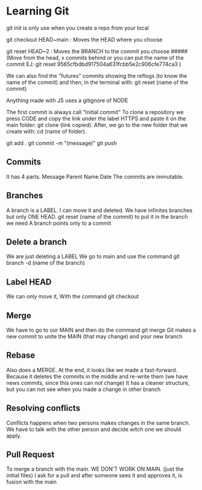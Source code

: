 # Learning Git

git init is only use when you create a repo from your local

git checkout HEAD~main : Moves the HEAD where you choose

git reset HEAD~2 : Moves the BRANCH to the commit you choose ##### (Move from the head, x commits behind or you can put the name of the commit EJ: git reset 9565cfbdbd917504a631fcbb5e2c906cfe774ca3 )

We can also find the "futures" commits showing the reflogs (to know the name of the commit) and then, in the terminal with: git reset (name of the commit)

Anything made with JS uses a gitignore of NODE

The first commit is always call "Initial commit"
To clone a repository we press CODE and copy the link under the label HTTPS and paste it on the main folder: git clone (link copied).
After, we go to the new folder that we create with: cd (name of folder).

git add .
git commit -m "(message)"
git push

## Commits

It has 4 parts.
Message
Parent
Name
Date
The commits are immutable.

## Branches

A branch is a LABEL.
I can move it and deleted.
We have infinites branches but only ONE HEAD.
git reset (name of the commit) to put it in the branch we need
A branch points only to a commit

## Delete a branch

We are just deleting a LABEL
We go to main and use the command git branch -d (name of the branch)

## Label HEAD

We can only move it, With the command git checkout

## Merge

We have to go to our MAIN and then do the command git merge
Git makes a new commit to unite the MAIN (that may change) and your new branch

## Rebase

Also does a MERGE.
At the end, it looks like we made a fast-forward. Because it deletes the commits in the middle and re-write them (we have news commits, since this ones can not change)
It has a cleaner structure, but you can not see when you made a change in other branch

## Resolving conflicts

Conflicts happens when two persons makes changes in the same branch. We have to talk with the other person and decide witch one we should apply.

## Pull Request

To merge a branch with the main.
WE DON'T WORK ON MAIN. (just the initial files)
I ask for a pull and after someone sees it and approves it, is fusion with the main
